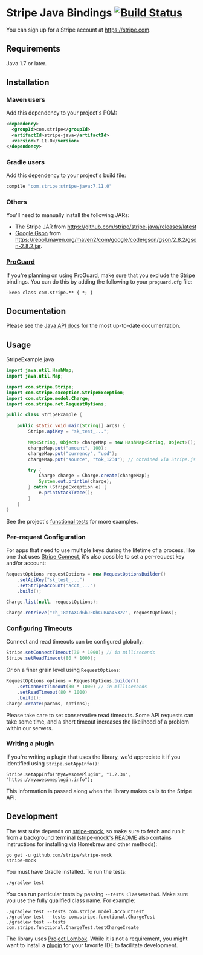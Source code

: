 # Stripe Java Bindings [![Build Status](https://travis-ci.org/stripe/stripe-java.svg?branch=master)](https://travis-ci.org/stripe/stripe-java)

You can sign up for a Stripe account at https://stripe.com.

## Requirements

Java 1.7 or later.

## Installation

### Maven users

Add this dependency to your project's POM:

```xml
<dependency>
  <groupId>com.stripe</groupId>
  <artifactId>stripe-java</artifactId>
  <version>7.11.0</version>
</dependency>
```

### Gradle users

Add this dependency to your project's build file:

```groovy
compile "com.stripe:stripe-java:7.11.0"
```

### Others

You'll need to manually install the following JARs:

* The Stripe JAR from https://github.com/stripe/stripe-java/releases/latest
* [Google Gson](https://github.com/google/gson) from <https://repo1.maven.org/maven2/com/google/code/gson/gson/2.8.2/gson-2.8.2.jar>.

### [ProGuard](http://proguard.sourceforge.net/)

If you're planning on using ProGuard, make sure that you exclude the Stripe bindings. You can do this by adding the following to your `proguard.cfg` file:

    -keep class com.stripe.** { *; }

## Documentation

Please see the [Java API docs](https://stripe.com/docs/api/java) for the most up-to-date documentation.

## Usage

StripeExample.java

```java
import java.util.HashMap;
import java.util.Map;

import com.stripe.Stripe;
import com.stripe.exception.StripeException;
import com.stripe.model.Charge;
import com.stripe.net.RequestOptions;

public class StripeExample {

    public static void main(String[] args) {
        Stripe.apiKey = "sk_test_...";

        Map<String, Object> chargeMap = new HashMap<String, Object>();
        chargeMap.put("amount", 100);
        chargeMap.put("currency", "usd");
        chargeMap.put("source", "tok_1234"); // obtained via Stripe.js

        try {
            Charge charge = Charge.create(chargeMap);
            System.out.println(charge);
        } catch (StripeException e) {
            e.printStackTrace();
        }
    }
}
```

See the project's [functional tests](https://github.com/stripe/stripe-java/blob/master/src/test/java/com/stripe/functional/) for more examples.

### Per-request Configuration

For apps that need to use multiple keys during the lifetime of a process, like
one that uses [Stripe Connect][connect], it's also possible to set a
per-request key and/or account:

``` java
RequestOptions requestOptions = new RequestOptionsBuilder()
    .setApiKey("sk_test_...")
    .setStripeAccount("acct_...")
    .build();

Charge.list(null, requestOptions);

Charge.retrieve("ch_18atAXCdGbJFKhCuBAa4532Z", requestOptions);
```

### Configuring Timeouts

Connect and read timeouts can be configured globally:

```java
Stripe.setConnectTimeout(30 * 1000); // in milliseconds
Stripe.setReadTimeout(80 * 1000);
```

Or on a finer grain level using `RequestOptions`:

```java
RequestOptions options = RequestOptions.builder()
    .setConnectTimeout(30 * 1000) // in milliseconds
    .setReadTimeout(80 * 1000)
    .build();
Charge.create(params, options);
```

Please take care to set conservative read timeouts. Some API requests can take
some time, and a short timeout increases the likelihood of a problem within our
servers.

### Writing a plugin

If you're writing a plugin that uses the library, we'd appreciate it if you
identified using `Stripe.setAppInfo()`:

    Stripe.setAppInfo("MyAwesomePlugin", "1.2.34", "https://myawesomeplugin.info");

This information is passed along when the library makes calls to the Stripe
API.

## Development

The test suite depends on [stripe-mock], so make sure to fetch and run it from a
background terminal ([stripe-mock's README][stripe-mock] also contains
instructions for installing via Homebrew and other methods):

    go get -u github.com/stripe/stripe-mock
    stripe-mock

You must have Gradle installed. To run the tests:

    ./gradlew test

You can run particular tests by passing `--tests Class#method`. Make sure you use the fully qualified class name. For example:

    ./gradlew test --tests com.stripe.model.AccountTest
    ./gradlew test --tests com.stripe.functional.ChargeTest
    ./gradlew test --tests com.stripe.functional.ChargeTest.testChargeCreate

The library uses [Project Lombok][lombok]. While it is not a requirement, you might want to install a [plugin][lombok-plugins] for your favorite IDE to facilitate development.

[connect]: https://stripe.com/connect
[lombok]: https://projectlombok.org
[lombok-plugins]: https://projectlombok.org/setup/overview
[stripe-mock]: https://github.com/stripe/stripe-mock

<!--
# vim: set tw=79:
-->
